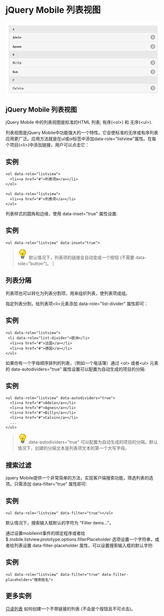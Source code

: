 # jQuery Mobile 列表视图

![](../img/11.png)

## jQuery Mobile 列表视图

jQuery Mobile 中的列表视图是标准的HTML 列表; 有序(&lt;ol&gt;) 和 无序(&lt;ul&gt;).

列表视图是jQuery Mobile中功能强大的一个特性。它会使标准的无序或有序列表应用更广泛。应用方法就是在ul或ol标签中添加data-role="listview"属性。在每个项目(&lt;li&gt;)中添加链接，用户可以点击它：

## 实例

```
<ol data-role="listview">
  <li><a href="#">列表项m</a></li>
</ol>

<ul data-role="listview">
  <li><a href="#">列表项</a></li>
</ul>

```

列表样式的圆角和边缘，使用 data-inset="true" 属性设置:

## 实例

```
<ul data-role="listview" data-inset="true">

```

> ![lamp](../img/lamp.jpg)
> 默认情况下，列表项的链接会自动变成一个按钮 (不需要 data-role="button")。 |

## 列表分隔

列表项也可以转化为列表分割项，用来组织列表，使列表项成组。

指定列表分割，给列表项&lt;li&gt;元素添加 data-role="list-divider" 属性即可：

## 实例

```
<ul data-role="listview">
 <li data-role="list-divider">欧洲</li>
  <li><a href="#">法国</a></li>
  <li><a href="#">德国</a></li>
</ul>

```

如果你有一个字母顺序排列的列表，（例如一个电话簿）通过 &lt;ol&gt; 或者&lt;ul&gt; 元素的 data-autodividers="true" 属性设置可以配置为自动生成的项目的分隔:

## 实例

```
<ul data-role="listview" data-autodividers="true">
  <li><a href="#">Adele</a></li>
  <li><a href="#">Agnes</a></li>
  <li><a href="#">Billy</a></li>
  <li><a href="#">Calvin</a></li>
  ...
</ul>

```

> ![lamp](../img/lamp.jpg)
> data-autodividers="true" 可以配置为自动生成的项目的分隔。默认情况下，创建的分隔文本是列表项文本的第一个大写字母。 

## 搜索过滤

jquery Mobile提供一个非常简单的方法，实现客户端搜索功能，筛选列表的选项。只需添加 data-filter="true" 属性即可:

## 实例

```
<ul data-role="listview" data-filter="true"></ul>

```

默认情况下，搜索输入框默认的字符为 "Filter items..."。

通过设置mobileinit事件的绑定程序或者给 $.mobile.listview.prototype.options.filterPlaceholder 选项设置一个字符串，或者给列表设置 data-filter-placeholder 属性，可以设置搜索输入框的默认字符:

## 实例

```
<ul data-role="listview" data-filter="true" data-filter-placeholder="搜索姓名">

```



## 更多实例

[只读列表](/try/try.php?filename=tryjqmob_lists_readonly)
如何创建一个不带链接的列表 (不会是个按钮且不可点击)。
